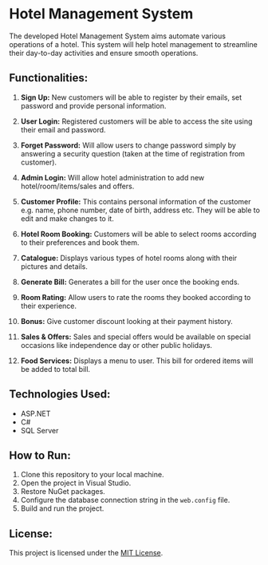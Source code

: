 # Hotel Management System

The developed Hotel Management System aims automate various operations of a hotel. This system will help hotel management to streamline their day-to-day activities and ensure smooth operations.

## Functionalities:

1. **Sign Up:** New customers will be able to register by their emails, set password and provide personal information.

2. **User Login:** Registered customers will be able to access the site using their email and password.

3. **Forget Password:** Will allow users to change password simply by answering a security question (taken at the time of registration from customer).

4. **Admin Login:** Will allow hotel administration to add new hotel/room/items/sales and offers.

5. **Customer Profile:** This contains personal information of the customer e.g. name, phone number, date of birth, address etc. They will be able to edit and make changes to it.

6. **Hotel Room Booking:** Customers will be able to select rooms according to their preferences and book them.

7. **Catalogue:** Displays various types of hotel rooms along with their pictures and details.

8. **Generate Bill:** Generates a bill for the user once the booking ends.

9. **Room Rating:** Allow users to rate the rooms they booked according to their experience.

10. **Bonus:** Give customer discount looking at their payment history.

11. **Sales & Offers:** Sales and special offers would be available on special occasions like independence day or other public holidays.

12. **Food Services:** Displays a menu to user. This bill for ordered items will be added to total bill.

## Technologies Used:

- ASP.NET
- C#
- SQL Server

## How to Run:

1. Clone this repository to your local machine.
2. Open the project in Visual Studio.
3. Restore NuGet packages.
4. Configure the database connection string in the `web.config` file.
5. Build and run the project.

## License:

This project is licensed under the [MIT License](LICENSE).
